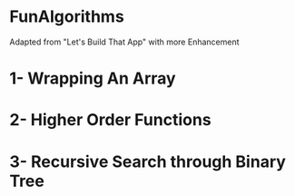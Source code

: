 # FunAlgorithms 
Adapted from "Let's Build That App" with more Enhancement
# 1- Wrapping An Array
# 2- Higher Order Functions
# 3- Recursive Search through Binary Tree

